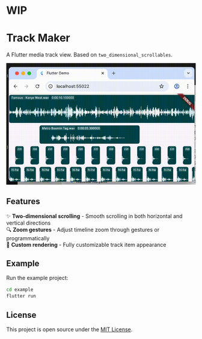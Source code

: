 # WIP

# Track Maker

A Flutter media track view. Based on `two_dimensional_scrollables`. 

![Track Maker Demo](docs/example.gif)

## Features

✨ **Two-dimensional scrolling** - Smooth scrolling in both horizontal and vertical directions  
🔍 **Zoom gestures** - Adjust timeline zoom through gestures or programmatically  
🎯 **Custom rendering** - Fully customizable track item appearance  

## Example

Run the example project:

```bash
cd example
flutter run
```

## License

This project is open source under the [MIT License](LICENSE).


